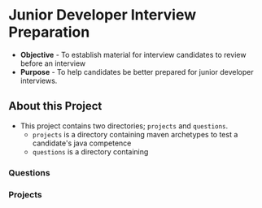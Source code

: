# Junior Developer Interview Preparation
* **Objective** - To establish material for interview candidates to review before an interview
* **Purpose** - To help candidates be better prepared for junior developer interviews.


## About this Project
* This project contains two directories; `projects` and `questions`.
    * `projects` is a directory containing maven archetypes to test a candidate's java competence
    * `questions` is a directory containing

### Questions
### Projects
